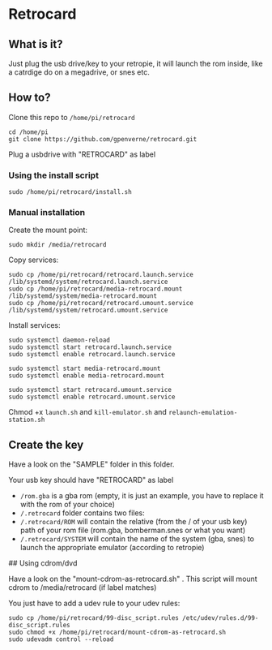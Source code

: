 # Retrocard

## What is it?

Just plug the usb drive/key to your retropie, it will launch the rom inside, like a catrdige do on a megadrive, or snes etc.

## How to?

Clone this repo to ``/home/pi/retrocard``
```shell
cd /home/pi
git clone https://github.com/gpenverne/retrocard.git
```

Plug a usbdrive with "RETROCARD" as label

### Using the install script
```shell
sudo /home/pi/retrocard/install.sh
```

### Manual installation

Create the mount point:

```shell
sudo mkdir /media/retrocard
```

Copy services:

```shell
sudo cp /home/pi/retrocard/retrocard.launch.service /lib/systemd/system/retrocard.launch.service
sudo cp /home/pi/retrocard/media-retrocard.mount /lib/systemd/system/media-retrocard.mount
sudo cp /home/pi/retrocard/retrocard.umount.service /lib/systemd/system/retrocard.umount.service
```

Install services:
```shell
sudo systemctl daemon-reload
sudo systemctl start retrocard.launch.service
sudo systemctl enable retrocard.launch.service  

sudo systemctl start media-retrocard.mount
sudo systemctl enable media-retrocard.mount  

sudo systemctl start retrocard.umount.service
sudo systemctl enable retrocard.umount.service
```

Chmod +x ``launch.sh`` and ``kill-emulator.sh`` and ``relaunch-emulation-station.sh``

## Create the key

Have a look on the "SAMPLE" folder in this folder.

Your usb key should have "RETROCARD" as label

- ``/rom.gba`` is a gba rom (empty, it is just an example, you have to replace it with the rom of your choice)
- ``/.retrocard`` folder contains two files:
- ``/.retrocard/ROM`` will contain the relative (from the / of your usb key) path of your rom file (rom.gba, bomberman.snes or what you want)
- ``/.retrocard/SYSTEM`` will contain the name of the system (gba, snes) to launch the appropriate emulator (according to retropie)


## Using cdrom/dvd

Have a look on the "mount-cdrom-as-retrocard.sh" . This script will mount cdrom to /media/retrocard (if label matches)

You just have to add a udev rule to your udev rules:

```shell
sudo cp /home/pi/retrocard/99-disc_script.rules /etc/udev/rules.d/99-disc_script.rules
sudo chmod +x /home/pi/retrocard/mount-cdrom-as-retrocard.sh
sudo udevadm control --reload
```
